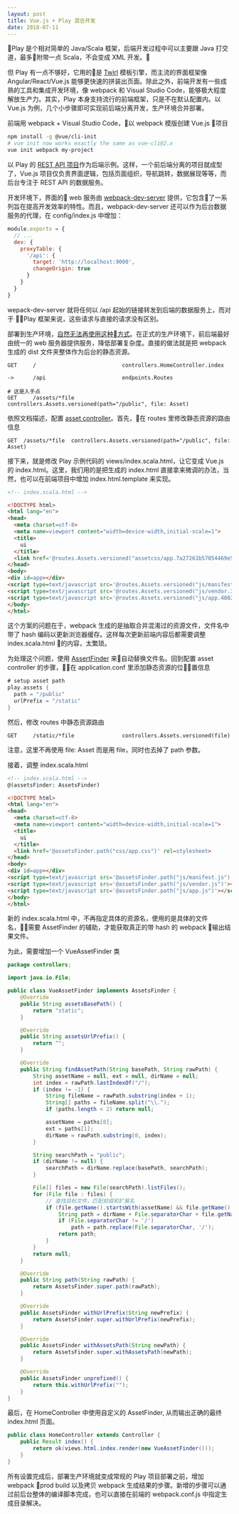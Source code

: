 ```yaml
---
layout: post
title: Vue.js + Play 混合开发
date: 2018-07-11
---
```

Play 是个相对简单的 Java/Scala 框架，后端开发过程中可以主要跟 Java 打交道，最多附带一点 Scala，不会变成 XML 开发。

但 Play 有一点不够好，它用的是 [Twirl](https://github.com/playframework/twirl) 模板引擎，而主流的界面框架像 Angular/React/Vue.js 能够更快速的拼装出页面。除此之外，前端开发有一些成熟的工具和集成开发环境，像 webpack 和 Visual Studio Code，能够极大程度解放生产力。其实，Play 本身支持流行的前端框架，只是不在默认配置内。以 Vue.js 为例，几个小步骤即可实现前后端分离开发，生产环境合并部署。

前端用 webpack + Visual Studio Code，以 webpack 模版创建 Vue.js 项目

```bash
npm install -g @vue/cli-init
# vue init now works exactly the same as vue-cli@2.x
vue init webpack my-project
```

以 Play 的 [REST API 项目](https://github.com/playframework/play-java-rest-api-example/tree/2.6.x)作为后端示例。这样，一个前后端分离的项目就成型了，Vue.js 项目仅负责界面逻辑，包括页面组织，导航跳转，数据展现等等，而后台专注于 REST API 的数据服务。

开发环境下，界面的 web 服务由 [webpack-dev-server](https://webpack.js.org/guides/development/#using-webpack-dev-server) 提供，它包含了一系列旨在提高开发效率的特性。而且，webpack-dev-server 还可以作为后台数据服务的代理，在 config/index.js 中增加：

```Javascript
module.exports = {
  // ...
  dev: {
    proxyTable: {
      '/api': {
        target: 'http://localhost:9000',
        changeOrigin: true
      }
    }
  }
}
```

wepack-dev-server 就将任何以 /api 起始的链接转发到后端的数据服务上，而对于 Play 框架来说，这些请求与直接的请求没有区别。

部署到生产环境，[自然无法再使用这种方式](https://en.wikipedia.org/wiki/Cross-site_scripting)。在正式的生产环境下，前后端最好由统一的 web 服务器提供服务，降低部署复杂度。直接的做法就是把 webpack 生成的 dist 文件夹整体作为后台的静态资源。

```
GET     /                           controllers.HomeController.index

->      /api                        endpoints.Routes

# 这是入手点
GET     /assets/*file               controllers.Assets.versioned(path="/public", file: Asset)
```
依照文档描述，配置 [asset controller](https://www.playframework.com/documentation/2.6.x/AssetsOverview#the-assets-controller)。首先，在 routes 里修改静态资源的路由信息
```
GET  /assets/*file  controllers.Assets.versioned(path="/public", file: Asset)
```
接下来，就是修改 Play 示例代码的 views/index.scala.html，让它变成 Vue.js 的 index.html。这里，我们用的是把生成的 index.html 直接拿来微调的办法，当然，也可以在前端项目中增加 index.html.template 来实现。
```html
<!-- index.scala.html -->

<!DOCTYPE html>
<html lang="en">
<head>
  <meta charset=utf-8>
  <meta name=viewport content="width=device-width,initial-scale=1">
  <title>
    ui
  </title>
  <link href='@routes.Assets.versioned("assetcss/app.7a27261b57054469e5aa6196ff2a634a0e36368a.css")' rel=stylesheet>
</head>
<body>
<div id=app></div>
<script type=text/javascript src='@routes.Assets.versioned("js/manifest.fb1c0051aa2af0e62d3de62c6c374b87838ecf9b.js")'></script>
<script type=text/javascript src='@routes.Assets.versioned("js/vendor.31e2f39332bf57cfb205484cc04b7d2f30ab6107.js")'></script>
<script type=text/javascript src='@routes.Assets.versioned("js/app.48022844b9ea394376dd0906cc890dd6269c3ade.js")'></script>
</body>
</html>
```
这个方案的问题在于，webpack 生成的是抽取合并混淆过的资源文件，文件名中带了 hash 编码以更新浏览器缓存。这样每次更新前端内容后都需要调整 index.scala.html 的内容，太繁琐。

为处理这个问题，使用 [AssertFinder](https://www.playframework.com/documentation/2.6.x/AssetsOverview#using-configuration-and-assetsfinder) 来自动替换文件名。回到配置 asset controller 的步骤，在 application.conf 里添加静态资源的位置信息
```Scala
# setup asset path
play.assets {
  path = "/public"
  urlPrefix = "/static"
}
```
然后，修改 routes 中静态资源路由
```
GET     /static/*file               controllers.Assets.versioned(file)
```
注意，这里不再使用 file: Asset 而是用 file，同时也去掉了 path 参数。

接着，调整 index.scala.html
```html
<!-- index.scala.html -->
@(assetsFinder: AssetsFinder)

<!DOCTYPE html>
<html lang="en">
<head>
  <meta charset=utf-8>
  <meta name=viewport content="width=device-width,initial-scale=1">
  <title>
    ui
  </title>
  <link href='@assetsFinder.path("css/app.css")' rel=stylesheet>
</head>
<body>
<div id=app></div>
<script type=text/javascript src='@assetsFinder.path("js/manifest.js")'></script>
<script type=text/javascript src='@assetsFinder.path("js/vendor.js")'></script>
<script type=text/javascript src='@assetsFinder.path("js/app.js")'></script>
</body>
</html>
```
新的 index.scala.html 中，不再指定具体的资源名，使用的是具体的文件名，需要 AssetFinder 的辅助，才能获取真正的带 hash 的 webpack 输出结果文件。

为此，需要增加一个 VueAssetFinder 类
``` Java
package controllers;

import java.io.File;

public class VueAssetFinder implements AssetsFinder {
    @Override
    public String assetsBasePath() {
        return "static";
    }

    @Override
    public String assetsUrlPrefix() {
        return "";
    }

    @Override
    public String findAssetPath(String basePath, String rawPath) {
        String assetName = null, ext = null, dirName = null;
        int index = rawPath.lastIndexOf("/");
        if (index != -1) {
            String fileName = rawPath.substring(index + 1);
            String[] paths = fileName.split("\\.");
            if (paths.length < 2) return null;

            assetName = paths[0];
            ext = paths[1];
            dirName = rawPath.substring(0, index);
        }

        String searchPath = "public";
        if (dirName != null) {
            searchPath = dirName.replace(basePath, searchPath);
        }

        File[] files = new File(searchPath).listFiles();
        for (File file : files) {
            // 查找目标文件，匹配前缀和扩展名
            if (file.getName().startsWith(assetName) && file.getName().endsWith(ext)) {
                String path = dirName + File.separatorChar + file.getName();
                if (File.separatorChar != '/')
                    path = path.replace(File.separatorChar, '/');
                return path;
            }
        }
        return null;
    }

    @Override
    public String path(String rawPath) {
        return AssetsFinder.super.path(rawPath);
    }

    @Override
    public AssetsFinder withUrlPrefix(String newPrefix) {
        return AssetsFinder.super.withUrlPrefix(newPrefix);
    }

    @Override
    public AssetsFinder withAssetsPath(String newPath) {
        return AssetsFinder.super.withAssetsPath(newPath);
    }

    @Override
    public AssetsFinder unprefixed() {
        return this.withUrlPrefix("");
    }
}
```

最后，在 HomeController 中使用自定义的 AssetFinder, 从而输出正确的最终 index.html 页面。
```Java
public class HomeController extends Controller {
    public Result index() {
        return ok(views.html.index.render(new VueAssetFinder()));
    }
}
```
所有设置完成后，部署生产环境就变成常规的 Play 项目部署之前，增加 webpack prod build 以及拷贝 webpack 生成结果的步骤。新增的步骤可以通过前后台整体的编译脚本完成，也可以直接在前端的 webpack.conf.js 中指定生成目录解决。
